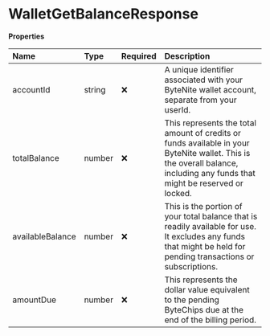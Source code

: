 # WalletGetBalanceResponse

**Properties**

| Name             | Type   | Required | Description                                                                                                                                                                |
| :--------------- | :----- | :------- | :------------------------------------------------------------------------------------------------------------------------------------------------------------------------- |
| accountId        | string | ❌       | A unique identifier associated with your ByteNite wallet account, separate from your userId.                                                                               |
| totalBalance     | number | ❌       | This represents the total amount of credits or funds available in your ByteNite wallet. This is the overall balance, including any funds that might be reserved or locked. |
| availableBalance | number | ❌       | This is the portion of your total balance that is readily available for use. It excludes any funds that might be held for pending transactions or subscriptions.           |
| amountDue        | number | ❌       | This represents the dollar value equivalent to the pending ByteChips due at the end of the billing period.                                                                 |

<!-- This file was generated by liblab | https://liblab.com/ -->
